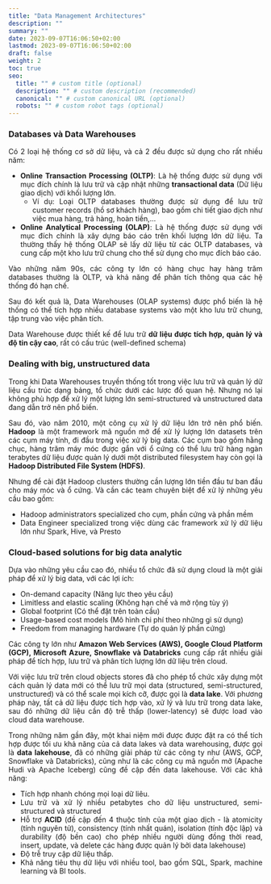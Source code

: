 ```yaml
---
title: "Data Management Architectures"
description: ""
summary: ""
date: 2023-09-07T16:06:50+02:00
lastmod: 2023-09-07T16:06:50+02:00
draft: false
weight: 2
toc: true
seo:
  title: "" # custom title (optional)
  description: "" # custom description (recommended)
  canonical: "" # custom canonical URL (optional)
  robots: "" # custom robot tags (optional)
---
```


<style>body {text-align: justify}</style>

### Databases và Data Warehouses
Có 2 loại hệ thống cơ sở dữ liệu, và cả 2 đều được sử dụng cho rất nhiều năm:
- **Online Transaction Processing (OLTP)**: Là hệ thống được sử dụng với mục đích chính là lưu trữ và cập nhật những **transactional data** (Dữ liệu giao dịch) với khối lượng lớn. 
  - Ví dụ: Loại OLTP databases thường được sử dụng để lưu trữ customer records (hồ sơ khách hàng), bao gồm chi tiết giao dịch như việc mua hàng, trả hàng, hoàn tiền,...
- **Online Analytical Processing (OLAP)**: Là hệ thống được sử dụng với mục đích chính là xây dựng báo cáo trên khối lượng lớn dữ liệu. Ta thường thấy hệ thống OLAP sẽ lấy dữ liệu từ các OLTP databases, và cung cấp một kho lưu trữ chung cho thể sử dụng cho mục đích báo cáo.

Vào những năm 90s, các công ty lớn có hàng chục hay hàng trăm databases thường là OLTP, và khả năng để phân tích thông qua các hệ thống đó hạn chế.

Sau đó kết quả là, Data Warehouses (OLAP systems) được phổ biến là hệ thống có thể tích hợp nhiều database systems vào một kho lưu trữ chung, tập trung vào việc phân tích.

Data Warehouse được thiết kế để lưu trữ **dữ liệu được tích hợp, quản lý và độ tin cậy cao**, rất có cấu trúc (well-defined schema)

### Dealing with big, unstructured data

Trong khi Data Warehouses truyền thống tốt trong việc lưu trữ và quản lý dữ liệu cấu trúc dạng bảng, tổ chức dưới các lược đồ quan hệ.
Nhưng nó lại không phù hợp để xử lý một lượng lớn semi-structured và unstructured data đang dẫn trở nên phổ biến.

Sau đó, vào năm 2010, một công cụ xử lý dữ liệu lớn trở nên phổ biến. **Hadoop** là một framework mã nguồn mở để xử lý lượng lớn datasets trên các cụm máy tính, đi đầu trong việc xử lý big data.
Các cụm bao gồm hằng chục, hàng trăm máy móc được gắn với ổ cứng có thể lưu trữ hàng ngàn terabytes dữ liệu được quản lý dưới một distributed filesystem hay còn gọi là **Hadoop Distributed File System (HDFS)**.

Nhưng để cài đặt Hadoop clusters thường cần lượng lớn tiền đầu tư ban đầu cho máy móc và ổ cứng. Và cần các team chuyên biệt để xử lý những yêu cầu bao gồm:
- Hadoop administrators specialized cho cụm, phần cứng và phần mềm
- Data Engineer specialized trong việc dùng các framework xử lý dữ liệu lớn như Spark, Hive, và Presto

### Cloud-based solutions for big data analytic

Dựa vào những yêu cầu cao đó, nhiều tổ chức đã sử dụng cloud là một giải pháp để xử lý big data, với các lợi ích:
- On-demand capacity (Năng lực theo yêu cầu)
- Limitless and elastic scaling (Không hạn chế và mở rộng tùy ý)
- Global footprint (Có thể đặt trên toàn cầu)
- Usage-based cost models (Mô hình chi phí theo những gì sử dụng)
- Freedom from managing hardware (Tự do quản lý phần cứng)

Các công ty lớn như **Amazon Web Services (AWS), Google Cloud Platform (GCP), Microsoft Azure, Snowflake và Databricks** cung cấp rất nhiều giải pháp để tích hợp, lưu trữ và phân tích lượng lớn dữ liệu trên cloud.

Với việc lưu trữ trên cloud objects stores đã cho phép tổ chức xây dựng một cách quản lý data mới có thể lưu trữ mọi data (structured, semi-structured, unstructured) và có thể scale mọi kích cỡ, được gọi là **data lake**.
Với phương pháp này, tất cả dữ liệu được tích hợp vào, xử lý và lưu trữ trong data lake, sau đó những dữ liệu cần độ trễ thấp (lower-latency) sẽ được load vào cloud data warehouse.

Trong những năm gần đây, một khai niệm mới được được đặt ra có thể tích hợp được tối ưu khả năng của cả data lakes và data warehousing, được gọi là **data lakehouse**, đã có những giải pháp từ các công ty như (AWS, GCP, Snowflake và Databricks), cũng như là các công cụ mã nguồn mở (Apache Hudi và Apache Iceberg) cũng đề cập đến data lakehouse.
Với các khả năng:
- Tích hợp nhanh chóng mọi loại dữ liêu.
- Lưu trữ và xử lý nhiều petabytes cho dữ liệu unstructured, semi-structured và structured
- Hỗ trợ **ACID** (đề cập đến 4 thuộc tính của một giao dịch - là atomicity (tính nguyên tử), consistency (tính nhất quán), isolation (tính độc lập) và durability (độ bền cao) cho phép nhiều người dùng đồng thời read, insert, update, và delete các hàng được quản lý bởi data lakehouse)
- Độ trễ truy cập dữ liệu thấp.
- Khả năng tiêu thụ dữ liệu với nhiều tool, bao gồm SQL, Spark, machine learning và BI tools.